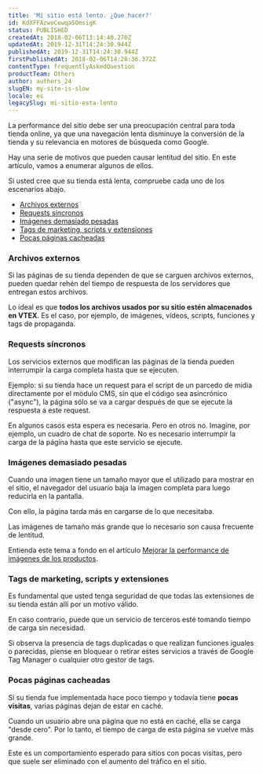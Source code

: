 ```yaml
---
title: 'Mi sitio está lento. ¿Que hacer?'
id: KdXFFAzwoCewqaSOmsigK
status: PUBLISHED
createdAt: 2018-02-06T13:14:40.270Z
updatedAt: 2019-12-31T14:24:30.944Z
publishedAt: 2019-12-31T14:24:30.944Z
firstPublishedAt: 2018-02-06T14:28:36.372Z
contentType: frequentlyAskedQuestion
productTeam: Others
author: authors_24
slugEN: my-site-is-slow
locale: es
legacySlug: mi-sitio-esta-lento
---
```


La performance del sitio debe ser una preocupación central para toda tienda online, ya que una navegación lenta disminuye la conversión de la tienda y su relevancia en motores de búsqueda como Google.

Hay una serie de motivos que pueden causar lentitud del sitio. En este artículo, vamos a enumerar algunos de ellos.

Si usted cree que su tienda está lenta, compruebe cada uno de los escenarios abajo.

- [Archivos externos](#archivos-externos)
- [Requests síncronos](#requests-sincronos)
- [Imágenes demasiado pesadas](#imagenes-demasiado-pesadas)
- [Tags de marketing, scripts y extensiones](#tags-de-marketing-scripts-y-extensiones)
- [Pocas páginas cacheadas](#pocas-paginas-cacheadas)

### Archivos externos

Si las páginas de su tienda dependen de que se carguen archivos externos, pueden quedar rehén del tiempo de respuesta de los servidores que entregan estos archivos.

Lo ideal es que __todos los archivos usados por su sitio estén almacenados en VTEX__. Es el caso, por ejemplo, de imágenes, vídeos, scripts, funciones y tags de propaganda.

### Requests síncronos

Los servicios externos que modifican las páginas de la tienda pueden interrumpir la carga completa hasta que se ejecuten.

Ejemplo: si su tienda hace un request para el script de un parcedo de midia directamente por el módulo CMS, sin que el código sea asincrónico ("async"), la página sólo se va a cargar después de que se ejecute la respuesta a este request.

En algunos casos esta espera es necesaria. Pero en otros no. Imagine, por ejemplo, un cuadro de chat de soporte. No es necesario interrumpir la carga de la página hasta que este servicio se ejecute.

### Imágenes demasiado pesadas

Cuando una imagen tiene un tamaño mayor que el utilizado para mostrar en el sitio, el navegador del usuario baja la imagen completa para luego reducirla en la pantalla.

Con ello, la página tarda más en cargarse de lo que necesitaba.

Las imágenes de tamaño más grande que lo necesario son causa frecuente de lentitud.

Entienda este tema a fondo en el artículo [Mejorar la performance de imágenes de los productos](/es/tutorial/mejorando-la-performance-de-imagenes-de-productos).

### Tags de marketing, scripts y extensiones

Es fundamental que usted tenga seguridad de que todas las extensiones de su tienda están allí por un motivo válido.

En caso contrario, puede que un servicio de terceros esté tomando tiempo de carga sin necesidad.

Si observa la presencia de tags duplicadas o que realizan funciones iguales o parecidas, piense en bloquear o retirar estes servicios a través de Google Tag Manager o cualquier otro gestor de tags.

### Pocas páginas cacheadas

Si su tienda fue implementada hace poco tiempo y todavía tiene __pocas visitas__, varias páginas dejan de estar en caché.

Cuando un usuario abre una página que no está en caché, ella se carga "desde cero". Por lo tanto, el tiempo de carga de esta página se vuelve más grande.

Este es un comportamiento esperado para sitios con pocas visitas, pero que suele ser eliminado con el aumento del tráfico en el sitio.
